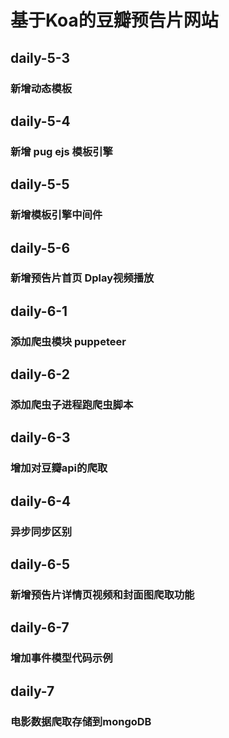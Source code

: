 <!--
 * @Author: xuhj
 * @Date: 2019-12-04 17:37:09
 * @LastEditTime: 2019-12-11 11:29:40
 * @Description: 
 -->
# 基于Koa的豆瓣预告片网站
## daily-5-3
### 新增动态模板
## daily-5-4
### 新增 pug  ejs 模板引擎 
## daily-5-5
### 新增模板引擎中间件
## daily-5-6
### 新增预告片首页 Dplay视频播放
## daily-6-1
### 添加爬虫模块 puppeteer
## daily-6-2
### 添加爬虫子进程跑爬虫脚本
## daily-6-3
### 增加对豆瓣api的爬取
## daily-6-4
### 异步同步区别
## daily-6-5
### 新增预告片详情页视频和封面图爬取功能
## daily-6-7
### 增加事件模型代码示例
## daily-7
### 电影数据爬取存储到mongoDB